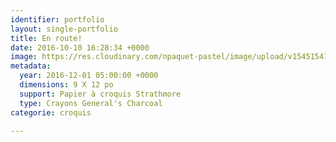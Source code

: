 ```yaml
---
identifier: portfolio
layout: single-portfolio
title: En route!
date: 2016-10-10 16:28:34 +0000
image: https://res.cloudinary.com/npaquet-pastel/image/upload/v1545154125/%C3%89pisode-encadr%C3%A9-1-1.jpg
metadata:
  year: 2016-12-01 05:00:00 +0000
  dimensions: 9 X 12 po
  support: Papier à croquis Strathmore
  type: Crayons General's Charcoal
categorie: croquis

---
```

